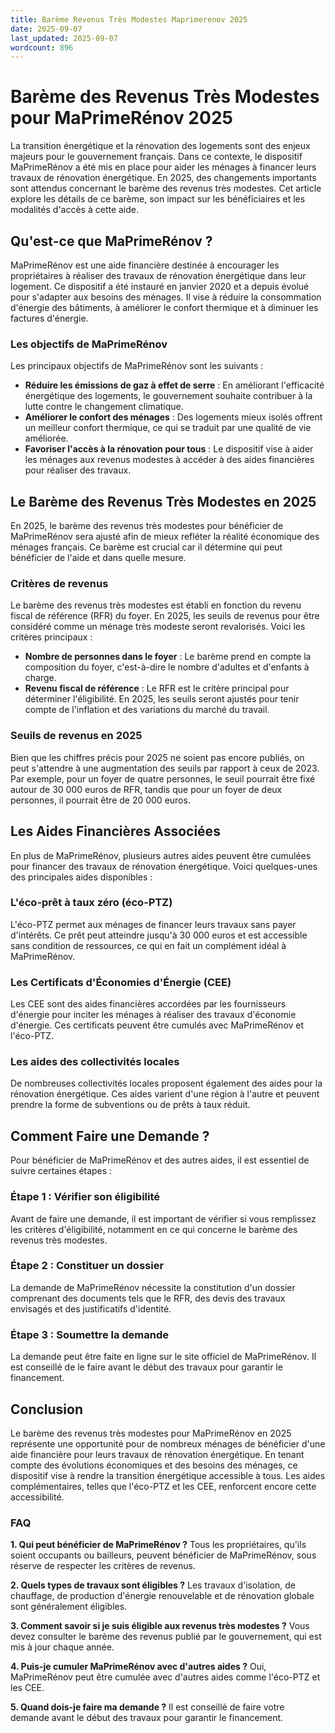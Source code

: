 ```yaml
---
title: Barème Revenus Très Modestes Maprimerenov 2025
date: 2025-09-07
last_updated: 2025-09-07
wordcount: 896
---
```


# Barème des Revenus Très Modestes pour MaPrimeRénov 2025

La transition énergétique et la rénovation des logements sont des enjeux majeurs pour le gouvernement français. Dans ce contexte, le dispositif MaPrimeRénov a été mis en place pour aider les ménages à financer leurs travaux de rénovation énergétique. En 2025, des changements importants sont attendus concernant le barème des revenus très modestes. Cet article explore les détails de ce barème, son impact sur les bénéficiaires et les modalités d'accès à cette aide.

## Qu'est-ce que MaPrimeRénov ?

MaPrimeRénov est une aide financière destinée à encourager les propriétaires à réaliser des travaux de rénovation énergétique dans leur logement. Ce dispositif a été instauré en janvier 2020 et a depuis évolué pour s'adapter aux besoins des ménages. Il vise à réduire la consommation d'énergie des bâtiments, à améliorer le confort thermique et à diminuer les factures d'énergie.

### Les objectifs de MaPrimeRénov

Les principaux objectifs de MaPrimeRénov sont les suivants :

- **Réduire les émissions de gaz à effet de serre** : En améliorant l'efficacité énergétique des logements, le gouvernement souhaite contribuer à la lutte contre le changement climatique.
- **Améliorer le confort des ménages** : Des logements mieux isolés offrent un meilleur confort thermique, ce qui se traduit par une qualité de vie améliorée.
- **Favoriser l'accès à la rénovation pour tous** : Le dispositif vise à aider les ménages aux revenus modestes à accéder à des aides financières pour réaliser des travaux.

## Le Barème des Revenus Très Modestes en 2025

En 2025, le barème des revenus très modestes pour bénéficier de MaPrimeRénov sera ajusté afin de mieux refléter la réalité économique des ménages français. Ce barème est crucial car il détermine qui peut bénéficier de l'aide et dans quelle mesure.

### Critères de revenus

Le barème des revenus très modestes est établi en fonction du revenu fiscal de référence (RFR) du foyer. En 2025, les seuils de revenus pour être considéré comme un ménage très modeste seront revalorisés. Voici les critères principaux :

- **Nombre de personnes dans le foyer** : Le barème prend en compte la composition du foyer, c'est-à-dire le nombre d'adultes et d'enfants à charge.
- **Revenu fiscal de référence** : Le RFR est le critère principal pour déterminer l'éligibilité. En 2025, les seuils seront ajustés pour tenir compte de l'inflation et des variations du marché du travail.

### Seuils de revenus en 2025

Bien que les chiffres précis pour 2025 ne soient pas encore publiés, on peut s'attendre à une augmentation des seuils par rapport à ceux de 2023. Par exemple, pour un foyer de quatre personnes, le seuil pourrait être fixé autour de 30 000 euros de RFR, tandis que pour un foyer de deux personnes, il pourrait être de 20 000 euros.

## Les Aides Financières Associées

En plus de MaPrimeRénov, plusieurs autres aides peuvent être cumulées pour financer des travaux de rénovation énergétique. Voici quelques-unes des principales aides disponibles :

### L'éco-prêt à taux zéro (éco-PTZ)

L'éco-PTZ permet aux ménages de financer leurs travaux sans payer d'intérêts. Ce prêt peut atteindre jusqu'à 30 000 euros et est accessible sans condition de ressources, ce qui en fait un complément idéal à MaPrimeRénov.

### Les Certificats d'Économies d'Énergie (CEE)

Les CEE sont des aides financières accordées par les fournisseurs d'énergie pour inciter les ménages à réaliser des travaux d'économie d'énergie. Ces certificats peuvent être cumulés avec MaPrimeRénov et l'éco-PTZ.

### Les aides des collectivités locales

De nombreuses collectivités locales proposent également des aides pour la rénovation énergétique. Ces aides varient d'une région à l'autre et peuvent prendre la forme de subventions ou de prêts à taux réduit.

## Comment Faire une Demande ?

Pour bénéficier de MaPrimeRénov et des autres aides, il est essentiel de suivre certaines étapes :

### Étape 1 : Vérifier son éligibilité

Avant de faire une demande, il est important de vérifier si vous remplissez les critères d'éligibilité, notamment en ce qui concerne le barème des revenus très modestes.

### Étape 2 : Constituer un dossier

La demande de MaPrimeRénov nécessite la constitution d'un dossier comprenant des documents tels que le RFR, des devis des travaux envisagés et des justificatifs d'identité.

### Étape 3 : Soumettre la demande

La demande peut être faite en ligne sur le site officiel de MaPrimeRénov. Il est conseillé de le faire avant le début des travaux pour garantir le financement.

## Conclusion

Le barème des revenus très modestes pour MaPrimeRénov en 2025 représente une opportunité pour de nombreux ménages de bénéficier d'une aide financière pour leurs travaux de rénovation énergétique. En tenant compte des évolutions économiques et des besoins des ménages, ce dispositif vise à rendre la transition énergétique accessible à tous. Les aides complémentaires, telles que l'éco-PTZ et les CEE, renforcent encore cette accessibilité.

### FAQ

**1. Qui peut bénéficier de MaPrimeRénov ?**
Tous les propriétaires, qu'ils soient occupants ou bailleurs, peuvent bénéficier de MaPrimeRénov, sous réserve de respecter les critères de revenus.

**2. Quels types de travaux sont éligibles ?**
Les travaux d'isolation, de chauffage, de production d'énergie renouvelable et de rénovation globale sont généralement éligibles.

**3. Comment savoir si je suis éligible aux revenus très modestes ?**
Vous devez consulter le barème des revenus publié par le gouvernement, qui est mis à jour chaque année.

**4. Puis-je cumuler MaPrimeRénov avec d'autres aides ?**
Oui, MaPrimeRénov peut être cumulée avec d'autres aides comme l'éco-PTZ et les CEE.

**5. Quand dois-je faire ma demande ?**
Il est conseillé de faire votre demande avant le début des travaux pour garantir le financement.